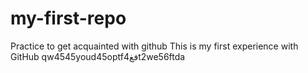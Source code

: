 # my-first-repo
Practice to get acquainted with github
This is my first experience with GitHub
qw4545youd45optfفغ4t2we56ftda
